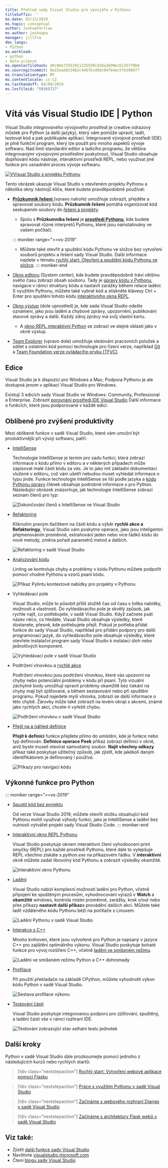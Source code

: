 ```yaml
---
title: Přehled sady Visual Studio pro vývojáře v Pythonu
titleSuffix: ''
ms.date: 03/13/2019
ms.topic: conceptual
author: JoshuaPartlow
ms.author: joshuapa
manager: jillfra
dev_langs:
- Python
ms.workload:
- python
- data-science
ms.openlocfilehash: d9c84e72551911135550c43da2b99ecb1357f9b6
ms.sourcegitcommit: 0e22ead8234b2c4467bcd0dc047b4ac5fb39b977
ms.translationtype: MT
ms.contentlocale: cs-CZ
ms.lasthandoff: 04/09/2019
ms.locfileid: "59365727"
---
```

# <a name="welcome-to-the-visual-studio-ide--python"></a>Vítá vás Visual Studio IDE | Python

Visual Studio *integrovaného vývojového prostředí* je creative odrazový můstek pro Python (a další jazyky), který vám pomůže upravit, ladit, testovat kód a pak publikujete aplikaci. Integrované vývojové prostředí (IDE) je plně funkční program, který lze použít pro mnoho aspektů vývoje softwaru. Nad limit standardní editor a ladicího programu, že většina integrovanými vývojovými prostředími poskytnout, Visual Studio obsahuje doplňování kódu nástroje, interaktivní prostředí REPL, nebo využívat jiné funkce pro usnadnění proces vývoje softwaru.

[![VVisual Studio s projektu Pythonu](media/tour-ide-overview.png)](media/tour-ide-overview.png#lightbox)

Tento obrázek ukazuje Visual Studio s otevřeném projektu Pythonu a několika okny nástrojů klíče, které budete pravděpodobně používat:

- [**Průzkumník řešení** ](../ide/solutions-and-projects-in-visual-studio.md) (vpravo nahoře) umožňuje zobrazit, přejděte a spravovat soubory kódu. **Průzkumník řešení** pomáhá organizovat kód seskupením soubory do [řešení a projekty](/visualstudio/get-started/tutorial-projects-solutions).
    - Spolu s **Průzkumníka řešení** je [ **prostředí Pythonu**](managing-python-environments-in-visual-studio.md), kde budete spravovat různé interpretů Pythonu, které jsou nainstalovány ve vašem počítači.

    ::: moniker range=">=vs-2019"
    - Můžete také otevřít a spuštění kódu Pythonu ve složce bez vytvoření souborů projektu a řešení sady Visual Studio. Další informace najdete v tématu [rychlý start: Otevření a spuštění kódu Pythonu ve složce](quickstart-05-python-visual-studio-open-folder.md).
    ::: moniker-end

- [Okno editoru](../ide/writing-code-in-the-code-and-text-editor.md) (System center), kde budete pravděpodobně tráví většinu svého času zobrazí obsah souboru. Tady je [úpravy kódu v Pythonu](editing-python-code-in-visual-studio.md), navigace v rámci struktury kódu a nastavit zarážky během relace ladění. S využitím Pythonu, můžete také vybrat kód a stiskněte klávesy Ctrl + Enter pro spuštění tohoto kódu [interaktivního okna REPL](python-interactive-repl-in-visual-studio.md).

- [Okno výstup](../ide/reference/output-window.md) (dole uprostřed) je, kde sada Visual Studio odešle oznámení, jako jsou ladění a chybové zprávy, upozornění, publikování stavové zprávy a další. Každý zdroj zprávy má svůj vlastní kartu.
    - A [okno REPL interaktivní Python](python-interactive-repl-in-visual-studio.md) se zobrazí ve stejné oblasti jako v okně výstup.

- [Team Explorer](/azure/devops/user-guide/work-team-explorer?view=vsts) (vpravo dole) umožňuje sledování pracovních položek a sdílet s ostatními kód pomocí technologie pro řízení verze, například [Git](https://git-scm.com/) a [Team Foundation verze ovládacího prvku (TFVC)](/azure/devops/repos/tfvc/overview?view=vsts).

## <a name="editions"></a>Edice

Visual Studio je k dispozici pro Windows a Mac; Podpora Pythonu je ale dostupná jenom v aplikaci Visual Studio pro Windows.

Existují 3 edicích sady Visual Studio ve Windows: Community, Professional a Enterprise. Zobrazit [porovnání prostředí IDE Visual Studio](https://visualstudio.microsoft.com/vs/compare/) Další informace o funkcích, které jsou podporované v každé edici.

## <a name="popular-productivity-features"></a>Oblíbené pro zvýšení produktivity

Mezi oblíbené funkce v sadě Visual Studio, které vám umožní být produktivnější při vývoji softwaru, patří:

- [IntelliSense](editing-python-code-in-visual-studio.md#intellisense)

   Technologie IntelliSense je termín pro sadu funkcí, která zobrazí informace o kódu přímo v editoru a v některých případech může zapisovat malé části kódu za vás. Je to jako mít základní dokumentaci vložené v editoru, což vám ušetří nebudou muset vyhledat informace o typu jinde. Funkce technologie IntelliSense se liší podle jazyka a [kódu Pythonu úpravy](editing-python-code-in-visual-studio.md#intellisense) článek obsahuje podrobné informace o pro Python. Následující obrázek znázorňuje, jak technologie IntelliSense zobrazí seznam členů pro typ:

   ![Dokončování členů s IntelliSense ve Visual Studio](media/code-editing-completions-simple.png)

- [Refaktoring](refactoring-python-code.md)

   Kliknutím pravým tlačítkem na části kódu a výběr **rychlé akce a Refaktoringy**, Visual Studio vám poskytne operace, jako jsou inteligentní přejmenováním proměnné, extrahování jeden nebo více řádků kódu do nové metody, změna pořadí parametrů metod a dalších.

   ![Refaktoring v sadě Visual Studio](media/tour-ide-refactor-extract-method.png)

- [Analyzování kódu](refactoring-python-code.md)

   Linting se kontroluje chyby a problémy v kódu Pythonu můžete podpořit pomocí vhodné Pythonu a vzorů psaní kódu.

   ![Příkaz Pylintu kontextové nabídky pro projekty v Pythonu](media/code-pylint-command.png)

- Vyhledávací pole

   Visual Studio, může to působit příliš složitě čas od času s tolika nabídky, možnosti a vlastnosti. Do vyhledávacího pole je skvělý způsob, jak rychle najít, co potřebujete, v sadě Visual Studio. Když začnete psát název něco, co hledáte, Visual Studio obsahuje výsledky, které dostanete, přesně, kde potřebujete přejít. Pokud je potřeba přidat funkce do sady Visual Studio, například pro přidání podpory pro další programovací jazyk, do vyhledávacího pole obsahuje výsledky, které otevřete instalační program sady Visual Studio k instalaci úloh nebo jednotlivých komponent.

   ![Vyhledávací pole v sadě Visual Studio](media/tour-ide-quick-launch.png)

- Podtržení vlnovkou a [rychlé akce](../ide/quick-actions.md)

   Podtržení vlnovkou jsou podtržení vlnovkou, které vás upozorní na chyby nebo potenciální problémy v kódu při psaní. Tyto vizuální záchytné body umožňují opravit problémy okamžitě bez čekání na chyby mají být zjišťované, a během sestavování nebo při spuštění programu. Pokud najedete myší vlnovka, zobrazí se další informace o této chybě. Žárovky může také zobrazit na levém okraji s akcemi, známé jako rychlých akcí, chcete-li vyřešit chybu.

   ![Podtržení vlnovkou v sadě Visual Studio](media/tour-ide-squiggles.png)

- [Přejít na a náhled definice](../ide/go-to-and-peek-definition.md)

   **Přejít k definici** funkce přejdete přímo do umístění, kde je funkce nebo typ definován. **Definice operace Peek** příkaz zobrazí definici v okně, aniž byste museli otevírat samostatný soubor. **Najít všechny odkazy** příkaz také poskytuje užitečný způsob, jak zjistit, kde jakékoli daným identifikátorem je definovaný i používá.

   ![Příkazy pro navigaci kódu](media/tour-ide-navigation-commands.png)

## <a name="powerful-features-for-python"></a>Výkonné funkce pro Python

::: moniker range=">=vs-2019"
- [Spustit kód bez projektu](quickstart-05-python-visual-studio-open-folder.md)

    Od verze Visual Studio 2019, můžete otevřít složku obsahující kód Pythonu mohli využívat výhody funkcí, jako je IntelliSense a ladění bez nutnosti vytvářet projekt sady Visual Studio Code.
::: moniker-end

- [Interaktivní okno REPL Pythonu](python-interactive-repl-in-visual-studio.md)

    Visual Studio poskytuje oknem interaktivní čtení vyhodnocení print smyčky (REPL) pro každé prostředí Pythonu, které dále to vylepšuje REPL všechno získáte s *python.exe* na příkazovém řádku. V **interaktivní** okně můžete zadat libovolný kód Pythonu a zobrazit výsledky okamžitě.

    ![Interaktivní okno Pythonu](media/interactive-window.png)

- [Ladění](debugging-python-in-visual-studio.md)

    Visual Studio nabízí komplexní možnosti ladění pro Python, včetně připojení ke spuštěným procesům, vyhodnocování výrazů v **Watch** a **okamžité** windows, kontrola místní proměnné, zarážky, krok v/out nebo přes příkazy **nastavit další příkaz**a provádění dalších akcí. Můžete také ladit vzdáleného kódu Pythonu běží na počítače s Linuxem.

    ![Ladění Pythonu v sadě Visual Studio](media/remote-debugging-breakpoint-hit.png)

- [Interakce s C++](working-with-c-cpp-python-in-visual-studio.md)

    Mnoho knihoven, které jsou vytvořené pro Python je napsaný v jazyce C++ pro zajištění optimálního výkonu. Visual Studio poskytuje bohaté funkce pro vývoj rozšíření C++, včetně [ladění ve smíšeném režimu](debugging-mixed-mode-c-cpp-python-in-visual-studio.md).

    ![Ladění ve smíšeném režimu Python a C++ dohromady](media/mixed-mode-debugging.png)

- [Profilace](profiling-python-code-in-visual-studio.md)

    Při použití překladače na základě CPython, můžete vyhodnotit výkon kódu Python v sadě Visual Studio.

    ![Sestava profilace výkonu](media/profiling-results.png)

- [Testování částí](unit-testing-python-in-visual-studio.md)

    Visual Studio poskytuje integrovanou podporu pro zjišťování, spuštěný, a ladění částí vše v rámci rozhraní IDE.

    ![Testování zobrazující stav selhání testu jednotek](media/unit-test-A-fail.png)

## <a name="next-steps"></a>Další kroky

Python v sadě Visual Studio dále prozkoumejte pomocí jednoho z následujících kurzů nebo rychlých startů:

> [!div class="nextstepaction"]
> [Rychlý start: Vytvoření webové aplikace pomocí Flasku](../ide/quickstart-python.md?toc=/visualstudio/python/toc.json&bc=/visualstudio/python/_breadcrumb/toc.json)

> [!div class="nextstepaction"]
> [Práce s využitím Pythonu v sadě Visual Studio](tutorial-working-with-python-in-visual-studio-step-01-create-project.md)

> [!div class="nextstepaction"]
> [Začínáme s webového rozhraní Django v sadě Visual Studio](learn-django-in-visual-studio-step-01-project-and-solution.md)

> [!div class="nextstepaction"]
> [Začínáme s architektury Flask webů v sadě Visual Studio](learn-flask-visual-studio-step-01-project-solution.md)

## <a name="see-also"></a>Viz také:

- Zjistit [další funkce sady Visual Studio](../ide/advanced-feature-overview.md)
- Navštivte [visualstudio.microsoft.com](https://visualstudio.microsoft.com/vs/)
- Čtení [blogu sady Visual Studio](https://devblogs.microsoft.com/visualstudio/)
